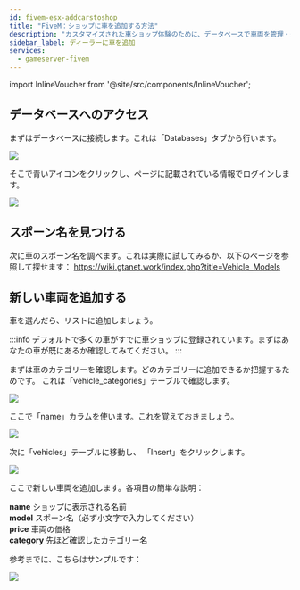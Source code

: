 ```yaml
---
id: fivem-esx-addcarstoshop
title: "FiveM：ショップに車を追加する方法"
description: "カスタマイズされた車ショップ体験のために、データベースで車両を管理・追加する方法をチェック → 今すぐ詳しく学ぼう"
sidebar_label: ディーラーに車を追加
services:
  - gameserver-fivem
---
```


import InlineVoucher from '@site/src/components/InlineVoucher';

<InlineVoucher />

## データベースへのアクセス

まずはデータベースに接続します。これは「Databases」タブから行います。

![](https://screensaver01.zap-hosting.com/index.php/s/8NYJC6Qq5inG5yk/preview)

そこで青いアイコンをクリックし、ページに記載されている情報でログインします。

![](https://screensaver01.zap-hosting.com/index.php/s/XK5CLoeckxxHk8w/preview)

## スポーン名を見つける

次に車のスポーン名を調べます。これは実際に試してみるか、以下のページを参照して探せます：
https://wiki.gtanet.work/index.php?title=Vehicle_Models

## 新しい車両を追加する

車を選んだら、リストに追加しましょう。

:::info
デフォルトで多くの車がすでに車ショップに登録されています。まずはあなたの車が既にあるか確認してみてください。
:::

まずは車のカテゴリーを確認します。どのカテゴリーに追加できるか把握するためです。
これは「vehicle_categories」テーブルで確認します。

![](https://screensaver01.zap-hosting.com/index.php/s/PYSt6anrdXs8QLY/preview)

ここで「name」カラムを使います。これを覚えておきましょう。

![](https://screensaver01.zap-hosting.com/index.php/s/CnrQJcGbf3SPdtg/preview)

次に「vehicles」テーブルに移動し、
「Insert」をクリックします。

![](https://screensaver01.zap-hosting.com/index.php/s/eN5x9o724a6tKwf/preview)

ここで新しい車両を追加します。各項目の簡単な説明：

**name** ショップに表示される名前  
**model** スポーン名（必ず小文字で入力してください）  
**price** 車両の価格  
**category** 先ほど確認したカテゴリー名

参考までに、こちらはサンプルです：

![](https://screensaver01.zap-hosting.com/index.php/s/cFrrLYKTALmCnFP/preview)

<InlineVoucher />